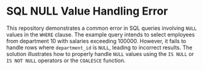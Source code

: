 # SQL NULL Value Handling Error
This repository demonstrates a common error in SQL queries involving `NULL` values in the `WHERE` clause.  The example query intends to select employees from department 10 with salaries exceeding 100000. However, it fails to handle rows where `department_id` is `NULL`, leading to incorrect results. The solution illustrates how to properly handle `NULL` values using the `IS NULL` or `IS NOT NULL` operators or the `COALESCE` function. 